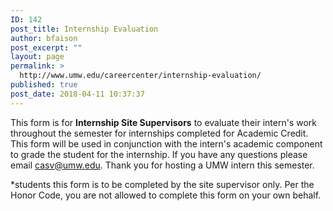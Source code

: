 ```yaml
---
ID: 142
post_title: Internship Evaluation
author: bfaison
post_excerpt: ""
layout: page
permalink: >
  http://www.umw.edu/careercenter/internship-evaluation/
published: true
post_date: 2018-04-11 10:37:37
---
```

This form is for <strong>Internship Site Supervisors</strong> to evaluate their intern's work throughout the semester for internships completed for Academic Credit. This form will be used in conjunction with the intern's academic component to grade the student for the internship. If you have any questions please email casv@umw.edu. Thank you for hosting a UMW intern this semester.

*students this form is to be completed by the site supervisor only. Per the Honor Code, you are not allowed to complete this form on your own behalf.